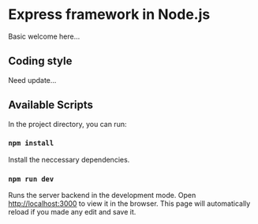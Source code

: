 # Express framework in Node.js

Basic welcome here...

## Coding style

Need update...

## Available Scripts

In the project directory, you can run:

### `npm install`

Install the neccessary dependencies.

### `npm run dev`

Runs the server backend in the development mode.
Open [http://localhost:3000](http://localhost:3000) to view it in the browser.
This page will automatically reload if you made any edit and save it.
